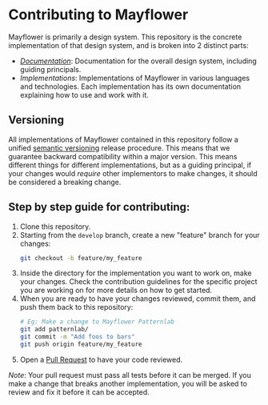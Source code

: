 Contributing to Mayflower
=========================

Mayflower is primarily a design system.  This repository is the concrete implementation of that design system, and is broken into 2 distinct parts:

* *[Documentation](/docs)*: Documentation for the overall design system, including guiding principals.
* *Implementations*: Implementations of Mayflower in various languages and technologies. Each implementation has its own documentation explaining how to use and work with it.

Versioning
----------
All implementations of Mayflower contained in this repository follow a unified [semantic versioning](https://semver.org/) release procedure.  This means that we guarantee backward compatibility within a major version. This means different things for different implementations, but as a guiding principal, if your changes would _require_ other implementors to make changes, it should be considered a breaking change.

Step by step guide for contributing:
------------------------------------

1. Clone this repository.
2. Starting from the `develop` branch, create a new "feature" branch for your changes:
    ```bash
    git checkout -b feature/my_feature
    ```
3. Inside the directory for the implementation you want to work on, make your changes.  Check the contribution guidelines for the specific project you are working on for more details on how to get started.
4. When you are ready to have your changes reviewed, commit them, and push them back to this repository:
    ```bash
    # Eg: Make a change to Mayflower Patternlab
    git add patternlab/
    git commit -m "Add foos to bars"
    git push origin feature/my_feature
    ```
5. Open a [Pull Request](/compare) to have your code reviewed.

_Note_: Your pull request must pass all tests before it can be merged.  If you make a change that breaks another implementation, you will be asked to review and fix it before it can be accepted.
